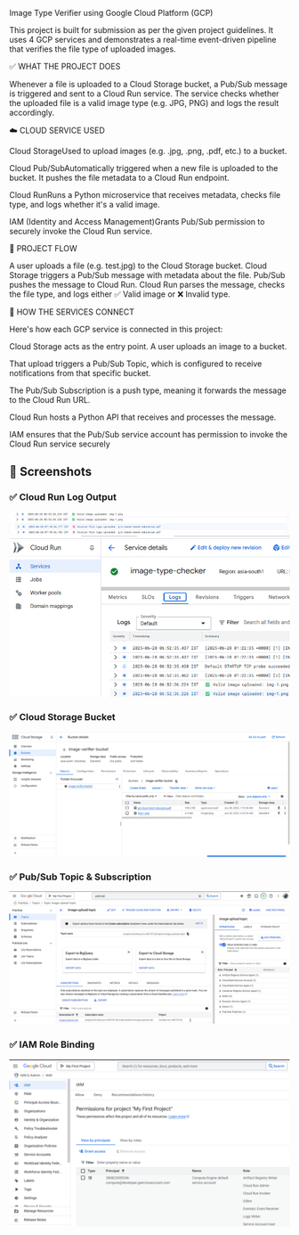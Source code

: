Image Type Verifier using Google Cloud Platform (GCP)

This project is built for submission as per the given project guidelines. It uses 4 GCP services and demonstrates a real-time event-driven pipeline that verifies the file type of uploaded images.

✅ WHAT THE PROJECT DOES

Whenever a file is uploaded to a Cloud Storage bucket, a Pub/Sub message is triggered and sent to a Cloud Run service. The service checks whether the uploaded file is a valid image type (e.g. JPG, PNG) and logs the result accordingly.

☁️ CLOUD SERVICE USED

Cloud StorageUsed to upload images (e.g. .jpg, .png, .pdf, etc.) to a bucket.

Cloud Pub/SubAutomatically triggered when a new file is uploaded to the bucket. It pushes the file metadata to a Cloud Run endpoint.

Cloud RunRuns a Python microservice that receives metadata, checks file type, and logs whether it's a valid image.

IAM (Identity and Access Management)Grants Pub/Sub permission to securely invoke the Cloud Run service.

🔁 PROJECT FLOW

A user uploads a file (e.g. test.jpg) to the Cloud Storage bucket.
Cloud Storage triggers a Pub/Sub message with metadata about the file.
Pub/Sub pushes the message to Cloud Run.
Cloud Run parses the message, checks the file type, and logs either ✅ Valid image or ❌ Invalid type.

🔗 HOW THE SERVICES CONNECT

Here's how each GCP service is connected in this project:

Cloud Storage acts as the entry point. A user uploads an image to a bucket.

That upload triggers a Pub/Sub Topic, which is configured to receive notifications from that specific bucket.

The Pub/Sub Subscription is a push type, meaning it forwards the message to the Cloud Run URL.

Cloud Run hosts a Python API that receives and processes the message.

IAM ensures that the Pub/Sub service account has permission to invoke the Cloud Run service securely

## 📸 Screenshots

### ✅ Cloud Run Log Output
![Cloud Run Logs](cloud_run_log-1.png)
![Cloud Run Logs](cloud_run_log-2.png)
![Cloud Run Logs](cloud_run_log-a.png)

### ✅ Cloud Storage Bucket
![Bucket](storage_bucket_view.png)

### ✅ Pub/Sub Topic & Subscription
![Pub/Sub](pubsub_topic.png)

### ✅ IAM Role Binding
![IAM](IAM_ROLE.png)




